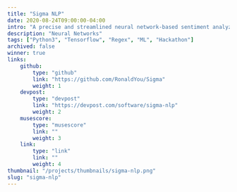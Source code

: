 ```yaml
---
title: "Sigma NLP"
date: 2020-08-24T09:00:00-04:00
intro: "A precise and streamlined neural network-based sentiment analyzer created for IgnitionHacks 2020. 3rd place winner overall."
description: "Neural Networks"
tags: ["Python3", "Tensorflow", "Regex", "ML", "Hackathon"]
archived: false
winner: true
links: 
    github: 
        type: "github"
        link: "https://github.com/RonaldYou/Sigma"
        weight: 1
    devpost:
        type: "devpost"
        link: "https://devpost.com/software/sigma-nlp"
        weight: 2
    musescore:
        type: "musescore"
        link: ""
        weight: 3
    link:
        type: "link"
        link: ""
        weight: 4
thumbnail: "/projects/thumbnails/sigma-nlp.png"
slug: "sigma-nlp"
---
```


